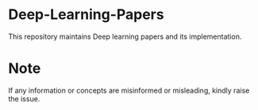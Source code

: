 # Deep-Learning-Papers
This repository maintains Deep learning papers and its implementation.

# **Note**
If any information or concepts are misinformed or misleading, kindly raise the issue.

